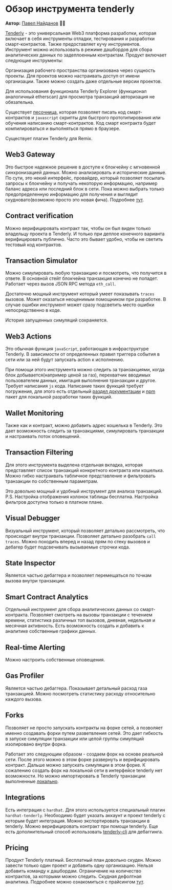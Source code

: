 # Обзор инструмента tenderly

**Автор:** [Павел Найданов](https://github.com/PavelNaydanov) 🕵️‍♂️

[Tenderly](https://docs.tenderly.co/) - это универсальная Web3 платформа разработки, которая включает в себя инструменты отладки, тестирования и разработки смарт-контрактов. Также предоставляет кучу инструментов. Инструмент можно использовать в режиме дашбордов для сбора аналитических данных по задеплоенным контрактам. Продукт включает следующие инструменты:

Организация рабочего пространства организована через сущность проекты.  Для проектов можно настраивать доступ от имени организации. Также можно создать даже отдельные версии проектов.

Для использования функционала Tenderly Explorer (функционал аналогичный etherscan) для просмотра транзакций авторизация не обязательна.

Существует [песочница](https://sandbox.tenderly.co/rlkv/red-motherboard), которая позволяет писать код смарт-контрактов и `javascript` скрипты для быстрого прототипирования или обучения написанию смарт-контрактов. Код смарт контракта будет компилироваться и выполняться прямо в браузере.

Существует плагин Tenderly для Remix.

## Web3 Gateway

Это быстрое надежное решение в доступе к блокчейну с мгновенной синхронизацией данных.
Можно анализировать и исторические данные.
По сути, это некий интерфейс, провайдер, который позволяет посылать запросы к блокчейну и получать некоторую информацию, например баланс адреса или последний блок в сети. Пока можно выбрать только предопределенную информацию для получения и выглядит скудновато(возможно просто это новая фича). Подробнее [тут](https://docs.tenderly.co/web3-gateway/quickstart-query-blockchain).

## Contract verification

Можно верифицировать контракт так, чтобы он был виден только владельцу проекта в Tenderly. И только при деплое конечного варианта верифицировать публично. Часто это бывает удобно, чтобы не светить тестовый код контрактов.

## Transaction Simulator

Можно симулировать любую транзакцию и посмотреть, что получится в ответе. В основной стейт блокчейна транзакция конечно не попадет. Работает через вызов JSON RPC метода `eth_call`.

Достаточно мощный инструмент который умеет показывать `traces` вызовов. Может оказаться неоценимым помощником при разработке. В случае ошибки инструмент может сразу подсветить место ошибки непосредственно в коде.

История запущенных симуляций сохраняется.

## Web3 Actions

Это обычная функция `javaScript`, работающая в инфраструктуре Tenderly. В зависимости от определенных правил триггера события в сети или за ней будут запускать action к исполнению.

При помощи этого инструмента можно следить за транзакциями, когда блок добывается(например ценой за газ), перехватчик вводимых пользователем данных, имитация выполнения транзакции и другое.
Требует написания `js` кода. Написание таких функций требует погружения, для этого есть отдельный [раздел документации](https://docs.tenderly.co/web3-actions/intro-to-web3-actions) и [npm](https://docs.tenderly.co/web3-actions/references/local-development-and-testing) пакет для локальной разработки таких функций.

## Wallet Monitoring

Также как и контракт, можно добавить адрес кошелька в Tenderly.  Это дает возможность следить за транзакциями, симулировать транзакции и настраивать поток оповещений.

## Transaction Filtering

Для этого инструмента выделена отдельная вкладка, которая представляет список транзакций конкретного контракта или кошелька. Можно гибко настраивать табличное представление и фильтровать транзакции по собственным параметрам.

Это довольно мощный и удобный инструмент для анализа транзакций.
P.S. Настройка отображения колонок таблицы бесплатна. Настройка фильтров доступна только в платном плане.

## Visual Debugger

Визуальный инструмент, который позволяет детально рассмотреть, что происходит внутри транзакции. Позволяет детально разобрать `call traces`. Можно походить вперед и назад прям по стеку вызовов и дебагер будет подсвечивать вызываемые строчки кода.

## State Inspector

Является частью дебаггера и позволяет перемещаться по точкам вызова внутри транзакции.

## Smart Contract Analytics

Отдельный инструмент для сбора аналитических данных со смарт-контракта. Позволяет смотреть на вызовы транзакции с течением времени, статистика различных топ вызовов, дневная, недельная и месячная активность. Есть возможность создать и добавить к аналитике собственные графики данных.

## Real-time Alerting

Можно настроить собственные оповещения.

## Gas Profiler

Является частью дебаггера. Показывает детальный расход газа транзакцией. Можно посмотреть статистику расходу относительно каждого вызова.

## Forks

Позволяет не просто запускать контракты на форке сетей, а позволяет именно создавать форки путем разветвления сетей. Это дает гибкость в запуске симуляции транзакции или целой группы симуляций изолировано внутри форка.

Работает это следующим образом - создаем форк на основе реальной сети. После этого можно в этом форке развернуть и верифицировать контракт. Дальше можно запускать симуляции в этом форке. К сожалению создать форк на локальной сети в интерфейсе tenderly нет возможности. Но можно импортировать в Tenderly транзакции выполненные [локально](https://docs.tenderly.co/debugger/exporting-a-local-transaction).

## Integrations

Есть интеграция с `hardhat`. Для этого используется специальный плагин `hardhat-tenderly`. Необходимо будет указать аккаунт и проект tenderly с которым будет интеграция. Можно экспортировать транзакции в tenderly. Можно верифицировать контракт при помощи tenderly. Еще есть дополнительный способ использовать [tenderly-cli](https://github.com/Tenderly/tenderly-cli) для дебаггинга.

## Pricing

Продукт Tenderly платный. Бесплатный план довольно скуден. Можно завести только один проект и добавить одну организацию. Нельзя добавить команду к дашбордам. Ограничение на количество контрактов, за которыми можно следить. Скудная дефолтная аналитика. Подробнее можно ознакомиться с прайсингом [тут](https://dashboard.tenderly.co/account/billing/select-plan).
